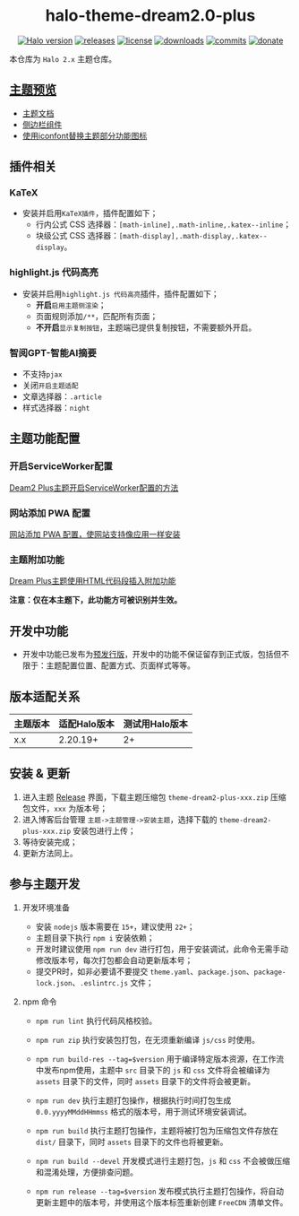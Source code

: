 <h1 align="center">halo-theme-dream2.0-plus</h1>

<p align="center">
<a href="https://github.com/halo-dev/halo"><img alt="Halo version" src="https://img.shields.io/badge/halo-2.20.19%2B-brightgreen?style=flat-square" /></a>
<a href="https://github.com/zsjy/halo-theme-dream2.0-plus/releases"><img alt="releases" src="https://img.shields.io/github/release/zsjy/halo-theme-dream2.0-plus.svg?style=flat-square"/></a>
<a href="https://github.com/zsjy/halo-theme-dream2.0-plus/blob/master/LICENSE"><img alt="license" src="https://img.shields.io/github/license/zsjy/halo-theme-dream2.0-plus?style=flat-square"/></a>
<a href="https://github.com/zsjy/halo-theme-dream2.0-plus/releases"><img alt="downloads" src="https://img.shields.io/github/downloads/zsjy/halo-theme-dream2.0-plus/total.svg?style=flat-square"/></a>
<a href="https://github.com/zsjy/halo-theme-dream2.0-plus/commits"><img alt="commits" src="https://img.shields.io/github/last-commit/zsjy/halo-theme-dream2.0-plus.svg?style=flat-square"/></a>
<a href="https://ifdian.net/a/org-zsjy"><img alt="donate" src="https://img.shields.io/badge/$-donate-ff69b4.svg?style=flat-square"/></a>
</p>

本仓库为 `Halo 2.x` 主题仓库。

## [主题预览](https://www.hcjike.com/?preview-theme=theme-dream2-plus)

- [主题文档](https://www.hcjike.com/docs/halo-theme-dream2.0) 
- [侧边栏组件](https://www.hcjike.com/docs/halo-theme-dream2.0/theme/sidebar-assembly)
- [使用iconfont替换主题部分功能图标](https://www.hcjike.com/archives/TsR84KYw)

## 插件相关
### KaTeX
- 安装并启用`KaTeX插件`，插件配置如下；
  - 行内公式 CSS 选择器：`[math-inline],.math-inline,.katex--inline`；
  - 块级公式 CSS 选择器：`[math-display],.math-display,.katex--display`。

### highlight.js 代码高亮
- 安装并启用`highlight.js 代码高亮`插件，插件配置如下；
  - **开启**`启用主题侧渲染`；
  - 页面规则添加`/**`，匹配所有页面；
  - **不开启**`显示复制按钮`，主题端已提供复制按钮，不需要额外开启。

### 智阅GPT-智能AI摘要
- 不支持`pjax`
- 关闭`开启主题适配`
- 文章选择器：`.article`
- 样式选择器：`night`

## 主题功能配置
### 开启ServiceWorker配置
[Deam2 Plus主题开启ServiceWorker配置的方法](https://www.hcjike.com/archives/slrrTp6c)

### 网站添加 PWA 配置
[网站添加 PWA 配置，使网站支持像应用一样安装](https://www.hcjike.com/archives/MNdz7kZ6)

### 主题附加功能
[Dream Plus主题使用HTML代码段插入附加功能](https://www.hcjike.com/archives/9bEclqkL)

**注意：仅在本主题下，此功能方可被识别并生效。**

## 开发中功能
- 开发中功能已发布为[预发行版](https://github.com/zsjy/halo-theme-dream2.0-plus/releases)，开发中的功能不保证留存到正式版，包括但不限于：主题配置位置、配置方式、页面样式等等。

## 版本适配关系

| 主题版本    | 适配Halo版本 | 测试用Halo版本 |
| ----------- |----------| -------------- |
| x.x      | 2.20.19+ | 2+     |



## 安装 & 更新

1. 进入主题 [Release](https://github.com/zsjy/halo-theme-dream2.0-plus/releases/latest) 界面，下载主题压缩包 `theme-dream2-plus-xxx.zip` 压缩包文件，`xxx` 为版本号；
2. 进入博客后台管理 `主题->主题管理->安装主题`，选择下载的 `theme-dream2-plus-xxx.zip` 安装包进行上传；
3. 等待安装完成；
4. 更新方法同上。



## 参与主题开发

1. 开发环境准备
    - 安装 `nodejs` 版本需要在 `15+`，建议使用 `22+`；
    - 主题目录下执行 `npm i` 安装依赖；
    - 开发时建议使用 `npm run dev` 进行打包，用于安装调试，此命令无需手动修改版本号，每次打包都会自动更新版本号；
    - 提交PR时，如非必要请不要提交 `theme.yaml`、`package.json`、`package-lock.json`、`.eslintrc.js` 文件；


2. npm 命令
   
    - `npm run lint` 执行代码风格校验。
    - `npm run zip` 执行安装包打包，在无须重新编译 `js/css` 时使用。

    - `npm run build-res --tag=$version` 用于编译特定版本资源，在工作流中发布npm使用，主题中 `src` 目录下的 `js` 和 `css` 文件将会被编译为 `assets` 目录下的文件，同时 `assets` 目录下的文件将会被更新。
    - `npm run dev` 执行主题打包操作，根据执行时间打包生成 `0.0.yyyyMMddHHmmss` 格式的版本号，用于测试环境安装调试。

    - `npm run build` 执行主题打包操作，主题将被打包为压缩包文件存放在 `dist/` 目录下，同时 `assets` 目录下的文件也将被更新。
    - `npm run build --devel` 开发模式进行主题打包，`js` 和 `css` 不会被做压缩和混淆处理，方便排查问题。
    - `npm run release --tag=$version` 发布模式执行主题打包操作，将自动更新主题中的版本号，并使用这个版本标签重新创建  `FreeCDN` 清单文件。

